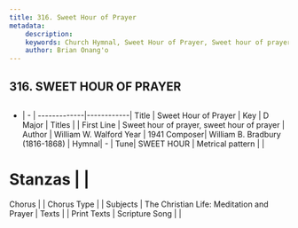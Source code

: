 ```yaml
---
title: 316. Sweet Hour of Prayer
metadata:
    description: 
    keywords: Church Hymnal, Sweet Hour of Prayer, Sweet hour of prayer, sweet hour of prayer, 
    author: Brian Onang'o
---
```



## 316. SWEET HOUR OF PRAYER

```txt

```

- |   -  |
-------------|------------|
Title | Sweet Hour of Prayer |
Key | D Major |
Titles |  |
First Line | Sweet hour of prayer, sweet hour of prayer |
Author | William W. Walford
Year | 1941
Composer| William B. Bradbury (1816-1868) |
Hymnal|  - |
Tune| SWEET HOUR |
Metrical pattern | |
# Stanzas |  |
Chorus |  |
Chorus Type |  |
Subjects | The Christian Life: Meditation and Prayer |
Texts |  |
Print Texts | 
Scripture Song |  |
  
